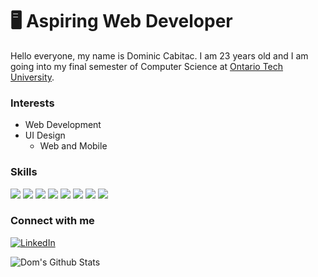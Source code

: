 # 🖥 Aspiring Web Developer
Hello everyone, my name is Dominic Cabitac. I am 23 years old and I am going into my final semester of Computer Science at [Ontario Tech University](https://ontariotechu.ca). 

### Interests
- Web Development
- UI Design
  - Web and Mobile

### Skills
<img src="https://img.shields.io/badge/HTML5-E34F26?style=for-the-badge&logo=html5&logoColor=white"> <img src="https://img.shields.io/badge/CSS3-1572B6?style=for-the-badge&logo=css3&logoColor=white"> <img src='https://img.shields.io/badge/Sass-CC6699?style=for-the-badge&logo=sass&logoColor=white'> <img src="https://img.shields.io/badge/JavaScript-323330?style=for-the-badge&logo=javascript&logoColor=F7DF1E"> <img src='https://img.shields.io/badge/PHP-777BB4?style=for-the-badge&logo=php&logoColor=white'> <img src="https://img.shields.io/badge/Angular-DD0031?style=for-the-badge&logo=angular&logoColor=white"> <img src='https://img.shields.io/badge/Bootstrap-563D7C?style=for-the-badge&logo=bootstrap&logoColor=white'> <img src='https://img.shields.io/badge/jQuery-0769AD?style=for-the-badge&logo=jquery&logoColor=white'>

### Connect with me
<a href="https://www.linkedin.com/in/dominic-cabitac/"><img src="https://img.shields.io/badge/LinkedIn-%230077B5.svg?&style=flat-square&logo=linkedin&logoColor=white" alt="LinkedIn"></a>

![Dom's Github Stats](https://github-readme-stats.vercel.app/api?username=domcabitac&show_icons=true&theme=default)
